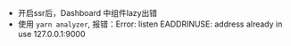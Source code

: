  - 开启ssr后，Dashboard 中组件lazy出错
 - 使用 `yarn analyzer`, 报错：Error: listen EADDRINUSE: address already in use 127.0.0.1:9000